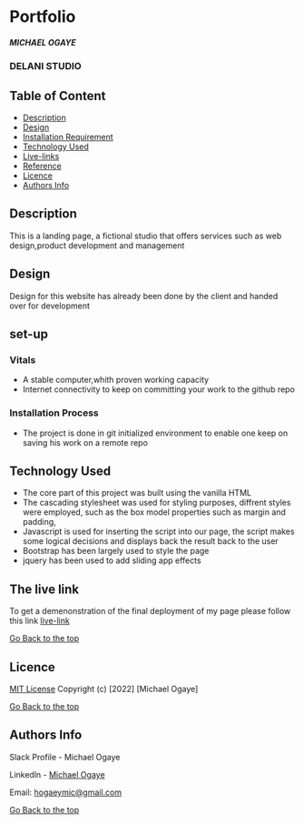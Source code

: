 # Portfolio
##### MICHAEL OGAYE
### DELANI STUDIO
## Table of Content
+ [Description](#description)
+ [Design](Design)
+ [Installation Requirement]( Requisites)
+ [Technology Used](technology-used)
+ [Live-links](#Livelinks)
+ [Reference](#reference)
+ [Licence](#licence)
+ [Authors Info](#aut)
## Description
<p>This is a landing page, a fictional studio that offers services such as web design,product development and management</p>

## Design
Design for this website has already been done by the client and handed over for development


## set-up
### Vitals
* A stable computer,whith proven working capacity
* Internet connectivity to keep on committing your work to the github repo

### Installation Process
* The project is done in git initialized environment to enable one keep on saving his work on a remote repo
## Technology Used
* The core part of this project was built using the vanilla HTML
* The cascading stylesheet was used for styling purposes, diffrent styles were employed, such as the box model properties such as margin and padding, 
* Javascript is used for inserting the script into our page, the script makes some logical decisions and displays back the result back to the user
* Bootstrap has been largely used to style the page
* jquery has been used to add sliding app effects
## The live link
To get a demenonstration of the final deployment of my page please follow this link
[live-link](https://michael-ogaye.github.io/delani-studio/)

  
[Go Back to the top](#portfolio)
## Licence
[MIT License](./LICENSE)
Copyright (c) [2022] [Michael Ogaye]

[Go Back to the top](#portfolio)
## Authors Info
Slack Profile - Michael Ogaye

Linkedln - [Michael Ogaye](https://www.linkedin.com/in/ogaye-michael-279342212/)

Email: hogaeymic@gmail.com

[Go Back to the top](#portfolio)